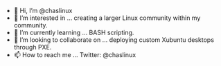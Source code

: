 - 👋 Hi, I’m @chaslinux
- 👀 I’m interested in ... creating a larger Linux community within my community.
- 🌱 I’m currently learning ... BASH scripting.
- 💞️ I’m looking to collaborate on ... deploying custom Xubuntu desktops through PXE.
- 📫 How to reach me ... Twitter: @chaslinux

<!---
chaslinux/chaslinux is a ✨ special ✨ repository because its `README.md` (this file) appears on your GitHub profile.
You can click the Preview link to take a look at your changes.
--->
